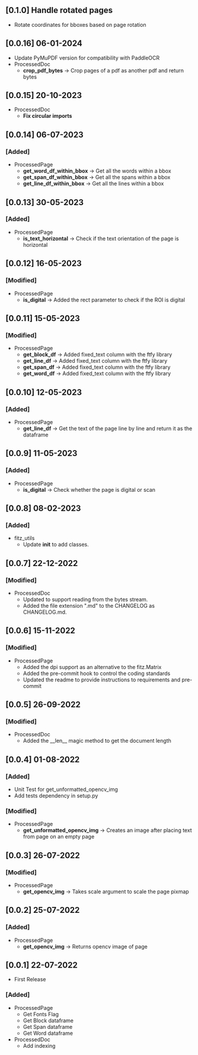 ## **[0.1.0] Handle rotated pages**
- Rotate coordinates for bboxes based on page rotation


## **[0.0.16] 06-01-2024**

- Update PyMuPDF version for compatibility with PaddleOCR
- ProcessedDoc
  - **crop_pdf_bytes** -> Crop pages of a pdf as another pdf and return bytes

## **[0.0.15] 20-10-2023**

- ProcessedDoc
  - **Fix circular imports**

## **[0.0.14] 06-07-2023**

### **[Added]**

- ProcessedPage
  - **get_word_df_within_bbox** -> Get all the words within a bbox
  - **get_span_df_within_bbox** -> Get all the spans within a bbox
  - **get_line_df_within_bbox** -> Get all the lines within a bbox

## **[0.0.13] 30-05-2023**

### **[Added]**

- ProcessedPage
  - **is_text_horizontal** -> Check if the text orientation of the page is horizontal

## **[0.0.12] 16-05-2023**

### **[Modified]**

- ProcessedPage
  - **is_digital** -> Added the rect parameter to check if the ROI is digital

## **[0.0.11] 15-05-2023**

### **[Modified]**

- ProcessedPage
  - **get_block_df** -> Added fixed_text column with the ftfy library
  - **get_line_df** -> Added fixed_text column with the ftfy library
  - **get_span_df** -> Added fixed_text column with the ftfy library
  - **get_word_df** -> Added fixed_text column with the ftfy library

## **[0.0.10] 12-05-2023**

### **[Added]**

- ProcessedPage
  - **get_line_df** -> Get the text of the page line by line and return it as the dataframe

## **[0.0.9] 11-05-2023**

### **[Added]**

- ProcessedPage
  - **is_digital** -> Check whether the page is digital or scan

## **[0.0.8] 08-02-2023**

### **[Added]**

- fitz_utils
  - Update **init** to add classes.

## **[0.0.7] 22-12-2022**

### **[Modified]**

- ProcessedDoc
  - Updated to support reading from the bytes stream.
  - Added the file extension ".md" to the CHANGELOG as CHANGELOG.md.

## **[0.0.6] 15-11-2022**

### **[Modified]**

- ProcessedPage
  - Added the dpi support as an alternative to the fitz.Matrix
  - Added the pre-commit hook to control the coding standards
  - Updated the readme to provide instructions to requirements and pre-commit

## **[0.0.5] 26-09-2022**

### **[Modified]**

- ProcessedDoc
  - Added the \_\_len\_\_ magic method to get the document length

## **[0.0.4] 01-08-2022**

### **[Added]**

- Unit Test for get_unformatted_opencv_img
- Add tests dependency in setup.py

### **[Modified]**

- ProcessedPage
  - **get_unformatted_opencv_img** -> Creates an image after placing text from page on an empty page

## **[0.0.3] 26-07-2022**

### **[Modified]**

- ProcessedPage
  - **get_opencv_img** -> Takes scale argument to scale the page pixmap

## **[0.0.2] 25-07-2022**

### **[Added]**

- ProcessedPage
  - **get_opencv_img** -> Returns opencv image of page

## **[0.0.1] 22-07-2022**

- First Release

### **[Added]**

- ProcessedPage
  - Get Fonts Flag
  - Get Block dataframe
  - Get Span dataframe
  - Get Word dataframe
- ProcessedDoc
  - Add indexing
